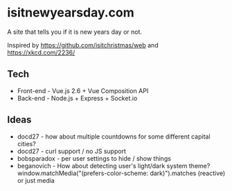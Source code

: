 # isitnewyearsday.com

A site that tells you if it is new years day or not.

Inspired by https://github.com/isitchristmas/web and https://xkcd.com/2236/

## Tech

* Front-end - Vue.js 2.6 + Vue Composition API
* Back-end - Node.js + Express + Socket.io

## Ideas

* docd27 - how about multiple countdowns for some different capital cities? 
* docd27 - curl support / no JS support
* bobsparadox - per user settings to hide / show things
* beganovich - How about detecting user's light/dark system theme? window.matchMedia("(prefers-color-scheme: dark)").matches (reactive) or just media